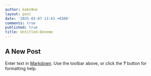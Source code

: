 ```yaml
---
author: kekn9ne
layout: post
date: '2025-03-07 13:43 +0300'
comments: true
published: true
title: Untitled-Deneme
---
```

## A New Post

Enter text in [Markdown](http://daringfireball.net/projects/markdown/). Use the toolbar above, or click the **?** button for formatting help.
